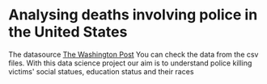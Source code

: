 # Analysing deaths involving police in the United States

The datasource [The Washington Post](https://www.washingtonpost.com/)
You can check the data from the csv files.
With this data science project our aim is to understand police killing victims' social statues, education status and their races

